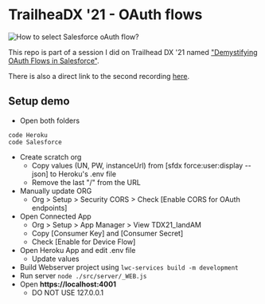 # TrailheaDX '21 - OAuth flows

![How to select Salesforce oAuth flow?](https://github.com/eltoroit/et-tdx21-oauth/blob/master/HowToSelectOAuthFlow.png?raw=true "How to select Salesforce oAuth flow?")

This repo is part of a session I did on Trailhead DX '21 named ["Demystifying OAuth Flows in Salesforce"](https://trailblazer.salesforce.com/myagenda?class=5864b3752c614270aea5823a07e356ac&eventId=a1Q4V000021f9sfUAA#/session/a2q4V000002BSXhQAO).

There is also a direct link to the second recording [here](https://play.vidyard.com/DUVaErx7xZh43UnYkGNCv6).

## Setup demo

- Open both folders

```
code Heroku
code Salesforce
```

- Create scratch org
  - Copy values (UN, PW, instanceUrl) from [sfdx force:user:display --json] to Heroku's .env file
  - Remove the last "/" from the URL
- Manually update ORG
  - Org > Setup > Security CORS > Check [Enable CORS for OAuth endpoints]
- Open Connected App
  - Org > Setup > App Manager > View TDX21_IandAM
  - Copy [Consumer Key] and [Consumer Secret]
  - Check [Enable for Device Flow]
- Open Heroku App and edit .env file
  - Update values
- Build Webserver project using `lwc-services build -m development`
- Run server `node ./src/server/_WEB.js`
- Open **https://localhost:4001**
  - DO NOT USE 127.0.0.1
